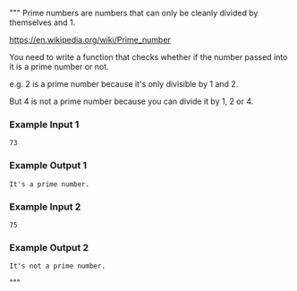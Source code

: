 """
Prime numbers are numbers that can only be cleanly divided by themselves and 1.

https://en.wikipedia.org/wiki/Prime_number

You need to write a function that checks whether if the number passed into it is a prime number or not.

e.g. 2 is a prime number because it's only divisible by 1 and 2.

But 4 is not a prime number because you can divide it by 1, 2 or 4.


### Example Input 1
```
73
```
### Example Output 1
```
It's a prime number.
```
### Example Input 2
```
75
```
### Example Output 2
```
It's not a prime number.
```
"""